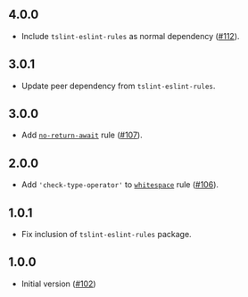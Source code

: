 ## 4.0.0

* Include `tslint-eslint-rules` as normal dependency ([#112](https://github.com/ymaps/codestyle/pull/112)).

## 3.0.1

* Update peer dependency from `tslint-eslint-rules`.

## 3.0.0

* Add [`no-return-await`][no-return-await] rule ([#107](https://github.com/ymaps/codestyle/pull/107)).

## 2.0.0

* Add `'check-type-operator'` to [`whitespace`][whitespace] rule ([#106](https://github.com/ymaps/codestyle/pull/106)).

## 1.0.1

* Fix inclusion of `tslint-eslint-rules` package.

## 1.0.0

* Initial version ([#102](https://github.com/ymaps/codestyle/pull/102))

[whitespace]: https://palantir.github.io/tslint/rules/whitespace/
[no-return-await]: https://palantir.github.io/tslint/rules/no-return-await/
